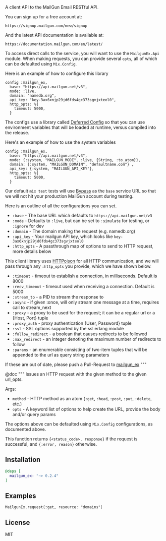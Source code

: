 A client API to the MailGun Email RESTful API.

You can sign up for a free account at:

    https://signup.mailgun.com/new/signup

And the latest API documentation is available at:

    https://documentation.mailgun.com/en/latest/

To access direct calls to the service, you will want to use the
`MailgunEx.Api` module.  When making requests, you can provide
several `opts`, all of which can be defaulted using `Mix.Config`.

Here is an example of how to configure this library

    config :mailgun_ex,
      base: "https://api.mailgun.net/v3",
      mode: :live,
      domain: "namedb.org",
      api_key: "key-3ax6xnjp29jd6fds4gc373sgvjxteol0",
      http_opts: %{
        timeout: 5000,
      }

The configs use a library called [Deferred Config](https://hex.pm/packages/deferred_config)
so that you can use environment variables that will be loaded at runtime, versus
compiled into the release.

Here's an example of how to use the system variables

    config :mailgun_ex,
      base: "https://api.mailgun.net/v3",
      mode: {:system, "MAILGUN_MODE", :live, {String, :to_atom}},
      domain: {:system, "MAILGUN_DOMAIN", "defaultname.com"} ,
      api_key: {:system, "MAILGUN_API_KEY"},
      http_opts: %{
        timeout: 5000,
      }

Our default `mix test` tests will use [Bypass](https://hex.pm/packages/bypass)
as the `base` service URL so that we will not hit your production MailGun
account during testing.

Here is an outline of all the configurations you can set.

  * `:base`      - The base URL which defaults to `https://api.mailgun.net/v3`
  * `:mode`      - Defaults to `:live`, but can be set to `:simulate` for testing, or `:ignore` for dev
  * `:domain`    - The domain making the request (e.g. namedb.org)
  * `:api_key`   - Your mailgun API key, which looks like `key-3ax6xnjp29jd6fds4gc373sgvjxteol0`
  * `:http_opts` - A passthrough map of options to send to HTTP request, more details below

This client library uses [HTTPoison](https://hex.pm/packages/httpoison)
for all HTTP communication, and we will pass through any `:http_opts` you provide,
which we have shown below.

  * `:timeout`          - timeout to establish a connection, in milliseconds. Default is 8000
  * `:recv_timeout`     - timeout used when receiving a connection. Default is 5000
  * `:stream_to`        - a PID to stream the response to
  * `:async`            - if given :once, will only stream one message at a time, requires call to stream_next
  * `:proxy`            - a proxy to be used for the request; it can be a regular url or a {Host, Port} tuple
  * `:proxy_auth`       - proxy authentication {User, Password} tuple
  * `:ssl`              - SSL options supported by the ssl erlang module
  * `:follow_redirect`  - a boolean that causes redirects to be followed
  * `:max_redirect`     - an integer denoting the maximum number of redirects to follow
  * `:params`           - an enumerable consisting of two-item tuples that will be appended to the url as query string parameters

If these are out of date, please push a Pull-Request to [mailgun_ex](https://github.com/work-samples/mailgun_ex)
"""

@doc """
Issues an HTTP request with the given method to the given url_opts.

Args:
  * `method` - HTTP method as an atom (`:get`, `:head`, `:post`, `:put`, `:delete`, etc.)
  * `opts` - A keyword list of options to help create the URL, provide the body and/or query params

The options above can be defaulted using `Mix.Config` configurations,
as documented above.

This function returns `{<status_code>, response}` if the request is successful, and
`{:error, reason}` otherwise.

## Installation

```elixir
@deps [
  mailgun_ex: "~> 0.2.4"
]
```

## Examples

    MailgunEx.request(:get, resource: "domains")

## License

MIT

